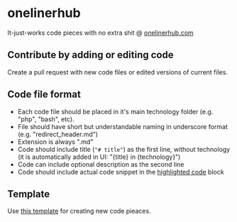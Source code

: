 # onelinerhub
It-just-works code pieces with no extra shit @ [onelinerhub.com](https://onelinerhub.com/)

## Contribute by adding or editing code
Create a pull request with new code files or edited versions of current files.

## Code file format
- Each code file should be placed in it's main technology folder (e.g. "php", "bash", etc).
- File should have short but understandable naming in underscore format (e.g. "redirect_header.md")
- Extension is always ".md"
- Code should include title (```"# title"```) as the first line, without technology (it is automatically added in UI: "{title} in {technology}")
- Code can include optional description as the second line
- Code should include actual code snippet in the [highlighted code](https://guides.github.com/features/mastering-markdown/) block

## Template
Use [this template](/nonunicorn/onelinerhub/blob/main/template.md) for creating new code pieaces.
